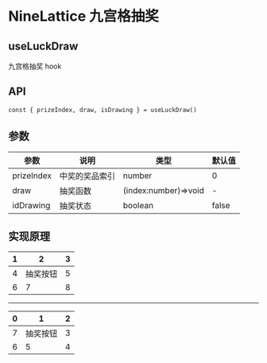 # NineLattice 九宫格抽奖

## useLuckDraw

九宫格抽奖 hook

## API

```tsx
const { prizeIndex, draw, isDrawing } = useLuckDraw()
```

## 参数

| 参数       | 说明           | 类型                 | 默认值 |
| ---------- | -------------- | -------------------- | ------ |
| prizeIndex | 中奖的奖品索引 | number               | 0      |
| draw       | 抽奖函数       | (index:number)=>void | -      |
| idDrawing  | 抽奖状态       | boolean              | false  |

## 实现原理

| 1   | 2        | 3   |
| --- | -------- | --- |
| 4   | 抽奖按钮 | 5   |
| 6   | 7        | 8   |

---

| 0   | 1        | 2   |
| --- | -------- | --- |
| 7   | 抽奖按钮 | 3   |
| 6   | 5        | 4   |
